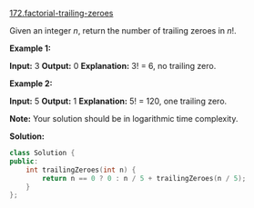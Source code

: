[172.factorial-trailing-zeroes](https://leetcode.com/problems/factorial-trailing-zeroes/)  

Given an integer _n_, return the number of trailing zeroes in _n_!.

**Example 1:**

**Input:** 3
**Output:** 0
**Explanation:** 3! = 6, no trailing zero.

**Example 2:**

**Input:** 5
**Output:** 1
**Explanation:** 5! = 120, one trailing zero.

**Note:** Your solution should be in logarithmic time complexity.  



**Solution:**  

```cpp
class Solution {
public:
    int trailingZeroes(int n) {
        return n == 0 ? 0 : n / 5 + trailingZeroes(n / 5);
    }
};
```
      